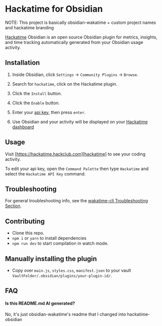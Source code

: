 # Hackatime for Obsidian
NOTE: This project is basically obsidian-wakatime + custom project names and hackatime branding

[Hackatime][hackatime] Obsidian is an open source Obsidian plugin for metrics, insights, and time tracking automatically generated from your Obsidian usage activity.

## Installation

1. Inside Obsidian, click `Settings` → `Community Plugins` → `Browse`.

2. Search for `hackatime`, click on the Hackatime plugin.

3. Click the `Install` button.

4. Click the `Enable` button.

5. Enter your [api key][api key], then press `enter`.

6. Use Obsidian and your activity will be displayed on your [Hackatime dashboard][hackatime]

## Usage

Visit [https://hackatime.hackclub.com][hackatime] to see your coding activity.

To edit your api key, open the `Command Palette` then type `Hackatime` and select the `Hackatime API Key` command.

## Troubleshooting
For general troubleshooting info, see the [wakatime-cli Troubleshooting Section][wakatime-cli help].

## Contributing

- Clone this repo.
- `npm i` or `yarn` to install dependencies
- `npm run dev` to start compilation in watch mode.

## Manually installing the plugin

- Copy over `main.js`, `styles.css`, `manifest.json` to your vault `VaultFolder/.obsidian/plugins/your-plugin-id/`.

## FAQ
#### Is this README.md AI generated?
No, it's just obsidian-wakatime's readme that I changed into hackatime-obsidian


[hackatime]: https://hackatime.hackclub.com/
[api key]: https://hackatime.hackclub.com/my/settings
[wakatime-cli help]: https://github.com/wakatime/wakatime-cli/blob/develop/TROUBLESHOOTING.md
